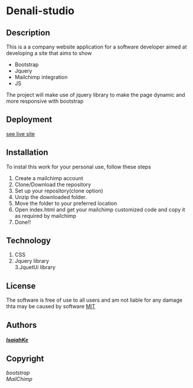 # Denali-studio  

## Description  
This is a  a company website application for a software developer aimed at developing a site that aims to show  
- Bootstrap  
- Jquery  
- Mailchimp integration  
- JS

The project will make use of jquery library to make the page dynamic and more responsive with bootstrap

## Deployment
  [see live site](https://isaiahke.github.io/denali-studio/)

## Installation
To instal this work for your personal use, follow these steps  
1. Create a mailchimp account
2. Clone/Download the repository  
3. Set up your repository(clone option)  
4. Unzip the downloaded folder.
5. Move the folder to your preferred location  
6. Open index.html and get your mailchimp customized code and copy it as required by mailchimp  
7. Done!!

## Technology
 1. CSS  
 2. Jquery library  
3.JquetUi library  

## License
The software is free of use to all users and am not liable for any damage thta may be caused  by software
[MIT](LICENSE)  

## Authors
  ##### [IsaiahKe](github.com/IsaiahKe)
## Copyright
 _bootstrap_   
 _MailChimp_  

